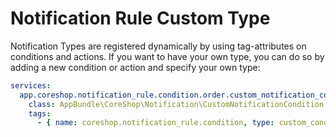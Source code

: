 # Notification Rule Custom Type

Notification Types are registered dynamically by using tag-attributes on conditions and actions. If you want to have your own
type, you can do so by adding a new condition or action and specify your own type:

```yaml
services:
  app.coreshop.notification_rule.condition.order.custom_notification_condition:
    class: AppBundle\CoreShop\Notification\CustomNotificationCondition
    tags:
      - { name: coreshop.notification_rule.condition, type: custom_condition, notification-type: custom, form-type: AppBundle\Form\Type\CoreShop\CustomConditionType }

```
